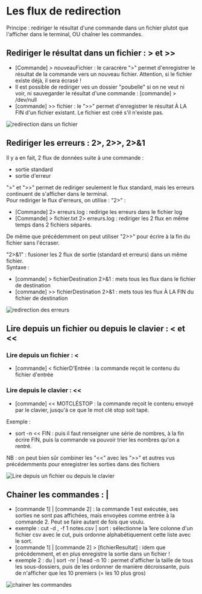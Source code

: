 # Les flux de redirection
Principe : rediriger le résultat d'une commande dans un fichier plutot que l'afficher dans le terminal, OU chaîner les commandes.

## Rediriger le résultat dans un fichier : > et >>
- [Commande] > nouveauFichier : le caracrère ">" permet d'enregistrer le résultat de la commande vers un nouveau fichier. Attention, si le fichier existe déjà, il sera écrasé !
- Il est possible de rediriger ves un dossier "poubelle" si on ne veut ni voir, ni sauvegarder le résultat d'une commande : [commande] > /dev/null
- [commande] >> fichier : le ">>" permet d'enregistrer le résultat À LA FIN d'un fichier existant. Le fichier est créé s'il n'existe pas.  

![redirection dans un fichier](https://user.oc-static.com/files/137001_138000/137849.png "redirection dans un fichier")

## Rediriger les erreurs : 2>, 2>>, 2>&1
Il y a en fait, 2 flux de données suite à une commande :
- sortie standard
- sortie d'erreur  
 
 ">" et ">>" permet de rediriger seulement le flux standard, mais les erreurs continuent de s'afficher dans le terminal.  
 Pour rediriger le flux d'erreurs, on utilise : "2>" :
 - [Commande] 2> erreurs.log : redirige les erreurs dans le fichier log
 - [Commande] > fichier.txt 2> erreurs.log : rediriger les 2 flux en même temps dans 2 fichiers séparés.  

De même que précédemment on peut utiliser "2>>" pour écrire à la fin du fichier sans l'écraser.

"2>&1" : fusioner les 2 flux de sortie (standard et erreurs) dans un même fichier.  
Syntaxe :
- [commande] > fichierDestination 2>&1 : mets tous les flux dans le fichier de destination
- [commande] >> fichierDestination 2>&1 : mets tous les flux À LA FIN du fichier de destination  

![redirection des erreurs](https://user.oc-static.com/files/137001_138000/137859.png "redirection des erreurs")

## Lire depuis un fichier ou depuis le clavier : < et <<
### Lire depuis un fichier : <
- [commande] < fichierD'Entrée : la commande reçoit le contenu du fichier d'entrée
### Lire depuis le clavier : <<
- [commande] << MOTCLÉSTOP : la commande reçoit le contenu envoyé par le clavier, jusqu'à ce que le mot clé stop soit tapé.  

Exemple :  
- sort -n << FIN : puis il faut renseigner une série de nombres, à la fin écrire FIN, puis la commande va pouvoir trier les nombres qu'on a rentré.  

NB : on peut bien sûr combiner les "<<" avec les ">>" et autres vus précédemments pour enregistrer les sorties dans des fichiers

![Lire depuis un fichier ou depuis le clavier](https://user.oc-static.com/files/138001_139000/138421.png "Lire depuis un fichier ou depuis le clavier")


## Chainer les commandes : |
- [commande 1] | [commande 2] : la commande 1 est exécutée, ses sorties ne sont pas affichées, mais envoyées comme entrée à la commande 2. Peut se faire autant de fois que voulu.
- exemple : cut -d , -f 1 notes.csv | sort : sélectionne la 1ere colonne d'un fichier csv avec le cut, puis ordonne alphabétiquement cette liste avec le sort.
- [commande 1] | [commande 2] > [fichierResultat] : idem que précédemment, et en plus enregistre la sortie dans un fichier !
- exemple 2 : du | sort -nr | head -n 10 : permet d'afficher la taille de tous les sous-dossiers, puis de les ordonner de manière décroissante, puis de n'afficher que les 10 premiers (= les 10 plus gros)


![chainer les commandes](https://user.oc-static.com/files/138001_139000/138430.png "Chainer les commandes")





